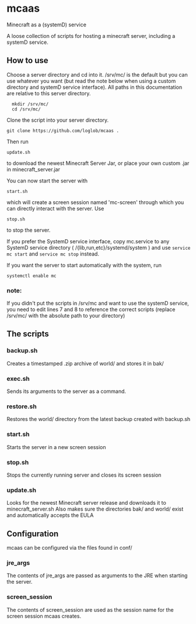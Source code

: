 # mcaas
Minecraft as a (systemD) service

A loose collection of scripts for hosting a minecraft server, including a systemD service.

## How to use
Choose a server directory and cd into it. /srv/mc/ is the default but you can use whatever you want (but read the note below when using a custom directory and systemD service interface).
All paths in this documentation are relative to this server directory.
```
  mkdir /srv/mc/
  cd /srv/mc/
```
Clone the script into your server directory. 

```git clone https://github.com/loglob/mcaas .```

Then run

```update.sh```

to download the newest Minecraft Server Jar, or place your own custom .jar in minecraft_server.jar

You can now start the server with

```start.sh```

which will create a screen session named 'mc-screen' through which you can directly interact with the server. Use

```stop.sh```

to stop the server.

If you prefer the SystemD service interface, copy mc.service
to any SystemD service directory ( /{lib,run,etc}/systemd/system ) and
use ```service mc start``` and ```service mc stop``` instead.

If you want the server to start automatically with the system, run

```systemctl enable mc```

### note:
If you didn't put the scripts in /srv/mc and want to use the systemD service, you need to edit lines 7 and 8 to reference the correct scripts (replace /srv/mc/ with the absolute path to your directory)

## The scripts
### backup.sh
Creates a timestamped .zip archive of world/
and stores it in bak/

### exec.sh
Sends its arguments to the server as a command.

### restore.sh
Restores the world/ directory from the latest backup created with backup.sh

### start.sh
Starts the server in a new screen session

### stop.sh
Stops the currently running server and closes its screen session

### update.sh
Looks for the newest Minecraft server release and downloads it to minecraft_server.sh
Also makes sure the directories bak/ and world/ exist and automatically accepts the EULA

## Configuration
mcaas can be configured via the files found in conf/

### jre_args
The contents of jre_args are passed as arguments to the JRE when starting the server.

### screen_session
The contents of screen_session are used as the session name for the screen session mcaas creates.
